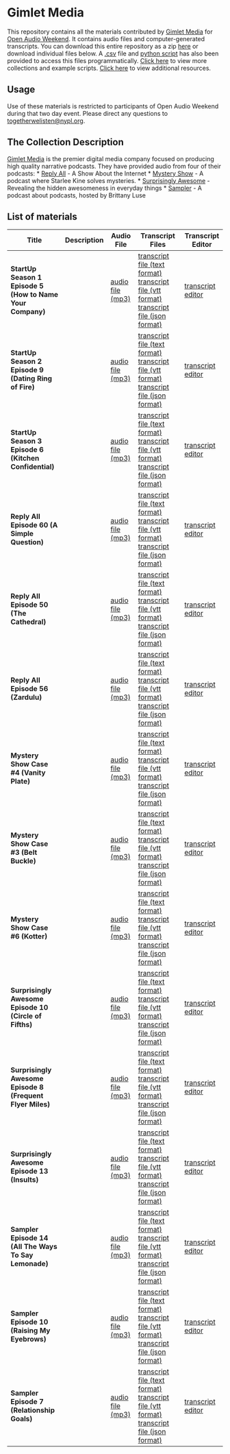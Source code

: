 # Gimlet Media

This repository contains all the materials contributed by [Gimlet Media](https://gimletmedia.com/) for [Open Audio Weekend](https://github.com/nypl-openaudio/start-here). It contains audio files and computer-generated transcripts. You can download this entire repository as a zip [here](https://s3.amazonaws.com/togetherwelisten.nypl.org/data/data-gimlet.zip) or download individual files below. A [.csv](https://github.com/nypl-openaudio/data-gimlet/blob/master/manifest.csv) file and [python script](https://github.com/nypl-openaudio/data-gimlet/blob/master/get_materials.py) has also been provided to access this files programmatically. [Click here](https://github.com/nypl-openaudio/start-here/materials) to view more collections and example scripts. [Click here](https://github.com/nypl-openaudio/start-here#resources) to view additional resources.

## Usage
Use of these materials is restricted to participants of Open Audio Weekend during that two day event. Please direct any questions to [togetherwelisten@nypl.org](mailto:togetherwelisten@nypl.org).

## The Collection Description
[Gimlet Media](https://gimletmedia.com/) is the premier digital media company focused on producing high quality narrative podcasts. They have provided audio from four of their podcasts:
    * [Reply All](https://gimletmedia.com/show/reply-all/) - A Show About the Internet
    * [Mystery Show](https://gimletmedia.com/show/mystery-show/) - A podcast where Starlee Kine solves mysteries.
    * [Surprisingly Awesome](https://gimletmedia.com/show/surprisingly-awesome/) - Revealing the hidden awesomeness in everyday things
    * [Sampler](https://gimletmedia.com/show/sampler/) - A podcast about podcasts, hosted by Brittany Luse

## List of materials
| Title | Description | Audio File | Transcript Files | Transcript Editor |
|---|---|---|---|---|
| **StartUp Season 1 Episode 5 (How to Name Your Company)** |  | [audio file (mp3)](https://github.com/nypl-openaudio/data-gimlet/raw/master/audio/su_0105_july_2015_ads.mp3) | [transcript file (text format)](https://github.com/nypl-openaudio/data-gimlet/raw/master/transcripts/text/su_0105_july_2015_ads.text) [transcript file (vtt format)](https://github.com/nypl-openaudio/data-gimlet/raw/master/transcripts/vtt/su_0105_july_2015_ads.vtt) [transcript file (json format)](https://github.com/nypl-openaudio/data-gimlet/raw/master/transcripts/json/su_0105_july_2015_ads.json) | [transcript editor](https://opentranscript.herokuapp.com/transcripts/su_0105_july_2015_ads) |
| **StartUp Season 2 Episode 9 (Dating Ring of Fire)** |  | [audio file (mp3)](https://github.com/nypl-openaudio/data-gimlet/raw/master/audio/su_0209_aug_2015_ads.mp3) | [transcript file (text format)](https://github.com/nypl-openaudio/data-gimlet/raw/master/transcripts/text/su_0209_aug_2015_ads.text) [transcript file (vtt format)](https://github.com/nypl-openaudio/data-gimlet/raw/master/transcripts/vtt/su_0209_aug_2015_ads.vtt) [transcript file (json format)](https://github.com/nypl-openaudio/data-gimlet/raw/master/transcripts/json/su_0209_aug_2015_ads.json) | [transcript editor](https://opentranscript.herokuapp.com/transcripts/su_0209_aug_2015_ads) |
| **StartUp Season 3 Episode 6 (Kitchen Confidential)** |  | [audio file (mp3)](https://github.com/nypl-openaudio/data-gimlet/raw/master/audio/startup_kitchen_confidential_with_ads.mp3) | [transcript file (text format)](https://github.com/nypl-openaudio/data-gimlet/raw/master/transcripts/text/startup_kitchen_confidential_with_ads.text) [transcript file (vtt format)](https://github.com/nypl-openaudio/data-gimlet/raw/master/transcripts/vtt/startup_kitchen_confidential_with_ads.vtt) [transcript file (json format)](https://github.com/nypl-openaudio/data-gimlet/raw/master/transcripts/json/startup_kitchen_confidential_with_ads.json) | [transcript editor](https://opentranscript.herokuapp.com/transcripts/startup_kitchen_confidential_with_ads) |
| **Reply All Episode 60 (A Simple Question)** |  | [audio file (mp3)](https://github.com/nypl-openaudio/data-gimlet/raw/master/audio/01_60_a_simple_question.mp3) | [transcript file (text format)](https://github.com/nypl-openaudio/data-gimlet/raw/master/transcripts/text/01_60_a_simple_question.text) [transcript file (vtt format)](https://github.com/nypl-openaudio/data-gimlet/raw/master/transcripts/vtt/01_60_a_simple_question.vtt) [transcript file (json format)](https://github.com/nypl-openaudio/data-gimlet/raw/master/transcripts/json/01_60_a_simple_question.json) | [transcript editor](https://opentranscript.herokuapp.com/transcripts/01_60_a_simple_question) |
| **Reply All Episode 50 (The Cathedral)** |  | [audio file (mp3)](https://github.com/nypl-openaudio/data-gimlet/raw/master/audio/01_50_the_cathedral.mp3) | [transcript file (text format)](https://github.com/nypl-openaudio/data-gimlet/raw/master/transcripts/text/01_50_the_cathedral.text) [transcript file (vtt format)](https://github.com/nypl-openaudio/data-gimlet/raw/master/transcripts/vtt/01_50_the_cathedral.vtt) [transcript file (json format)](https://github.com/nypl-openaudio/data-gimlet/raw/master/transcripts/json/01_50_the_cathedral.json) | [transcript editor](https://opentranscript.herokuapp.com/transcripts/01_50_the_cathedral) |
| **Reply All Episode 56 (Zardulu)** |  | [audio file (mp3)](https://github.com/nypl-openaudio/data-gimlet/raw/master/audio/56_zardulu.mp3) | [transcript file (text format)](https://github.com/nypl-openaudio/data-gimlet/raw/master/transcripts/text/56_zardulu.text) [transcript file (vtt format)](https://github.com/nypl-openaudio/data-gimlet/raw/master/transcripts/vtt/56_zardulu.vtt) [transcript file (json format)](https://github.com/nypl-openaudio/data-gimlet/raw/master/transcripts/json/56_zardulu.json) | [transcript editor](https://opentranscript.herokuapp.com/transcripts/56_zardulu) |
| **Mystery Show Case #4 (Vanity Plate)** |  | [audio file (mp3)](https://github.com/nypl-openaudio/data-gimlet/raw/master/audio/ms_04_iluv911-1115ads-ssremoval-dhv02-mb05.mp3) | [transcript file (text format)](https://github.com/nypl-openaudio/data-gimlet/raw/master/transcripts/text/ms_04_iluv911-1115ads-ssremoval-dhv02-mb05.text) [transcript file (vtt format)](https://github.com/nypl-openaudio/data-gimlet/raw/master/transcripts/vtt/ms_04_iluv911-1115ads-ssremoval-dhv02-mb05.vtt) [transcript file (json format)](https://github.com/nypl-openaudio/data-gimlet/raw/master/transcripts/json/ms_04_iluv911-1115ads-ssremoval-dhv02-mb05.json) | [transcript editor](https://opentranscript.herokuapp.com/transcripts/ms_04_iluv911-1115ads-ssremoval-dhv02-mb05) |
| **Mystery Show Case #3 (Belt Buckle)** |  | [audio file (mp3)](https://github.com/nypl-openaudio/data-gimlet/raw/master/audio/ms_03_beltbuckle-1115ads-ssremoval-dhv02-mb04.mp3) | [transcript file (text format)](https://github.com/nypl-openaudio/data-gimlet/raw/master/transcripts/text/ms_03_beltbuckle-1115ads-ssremoval-dhv02-mb04.text) [transcript file (vtt format)](https://github.com/nypl-openaudio/data-gimlet/raw/master/transcripts/vtt/ms_03_beltbuckle-1115ads-ssremoval-dhv02-mb04.vtt) [transcript file (json format)](https://github.com/nypl-openaudio/data-gimlet/raw/master/transcripts/json/ms_03_beltbuckle-1115ads-ssremoval-dhv02-mb04.json) | [transcript editor](https://opentranscript.herokuapp.com/transcripts/ms_03_beltbuckle-1115ads-ssremoval-dhv02-mb04) |
| **Mystery Show Case #6 (Kotter)** |  | [audio file (mp3)](https://github.com/nypl-openaudio/data-gimlet/raw/master/audio/ms_06_kotter-1115ads-ssremoval-dhv02-mb05.mp3) | [transcript file (text format)](https://github.com/nypl-openaudio/data-gimlet/raw/master/transcripts/text/ms_06_kotter-1115ads-ssremoval-dhv02-mb05.text) [transcript file (vtt format)](https://github.com/nypl-openaudio/data-gimlet/raw/master/transcripts/vtt/ms_06_kotter-1115ads-ssremoval-dhv02-mb05.vtt) [transcript file (json format)](https://github.com/nypl-openaudio/data-gimlet/raw/master/transcripts/json/ms_06_kotter-1115ads-ssremoval-dhv02-mb05.json) | [transcript editor](https://opentranscript.herokuapp.com/transcripts/ms_06_kotter-1115ads-ssremoval-dhv02-mb05) |
| **Surprisingly Awesome Episode 10 (Circle of Fifths)** |  | [audio file (mp3)](https://github.com/nypl-openaudio/data-gimlet/raw/master/audio/circle_of_fifths_final.mp3) | [transcript file (text format)](https://github.com/nypl-openaudio/data-gimlet/raw/master/transcripts/text/circle_of_fifths_final.text) [transcript file (vtt format)](https://github.com/nypl-openaudio/data-gimlet/raw/master/transcripts/vtt/circle_of_fifths_final.vtt) [transcript file (json format)](https://github.com/nypl-openaudio/data-gimlet/raw/master/transcripts/json/circle_of_fifths_final.json) | [transcript editor](https://opentranscript.herokuapp.com/transcripts/circle_of_fifths_final) |
| **Surprisingly Awesome Episode 8 (Frequent Flyer Miles)** |  | [audio file (mp3)](https://github.com/nypl-openaudio/data-gimlet/raw/master/audio/frequent_flyer_miles_final.mp3) | [transcript file (text format)](https://github.com/nypl-openaudio/data-gimlet/raw/master/transcripts/text/frequent_flyer_miles_final.text) [transcript file (vtt format)](https://github.com/nypl-openaudio/data-gimlet/raw/master/transcripts/vtt/frequent_flyer_miles_final.vtt) [transcript file (json format)](https://github.com/nypl-openaudio/data-gimlet/raw/master/transcripts/json/frequent_flyer_miles_final.json) | [transcript editor](https://opentranscript.herokuapp.com/transcripts/frequent_flyer_miles_final) |
| **Surprisingly Awesome Episode 13 (Insults)** |  | [audio file (mp3)](https://github.com/nypl-openaudio/data-gimlet/raw/master/audio/insults_final_with_ad.mp3) | [transcript file (text format)](https://github.com/nypl-openaudio/data-gimlet/raw/master/transcripts/text/insults_final_with_ad.text) [transcript file (vtt format)](https://github.com/nypl-openaudio/data-gimlet/raw/master/transcripts/vtt/insults_final_with_ad.vtt) [transcript file (json format)](https://github.com/nypl-openaudio/data-gimlet/raw/master/transcripts/json/insults_final_with_ad.json) | [transcript editor](https://opentranscript.herokuapp.com/transcripts/insults_final_with_ad) |
| **Sampler Episode 14 (All The Ways To Say Lemonade)** |  | [audio file (mp3)](https://github.com/nypl-openaudio/data-gimlet/raw/master/audio/smp_e14_draft_2_publishv2_withads.mp3) | [transcript file (text format)](https://github.com/nypl-openaudio/data-gimlet/raw/master/transcripts/text/smp_e14_draft_2_publishv2_withads.text) [transcript file (vtt format)](https://github.com/nypl-openaudio/data-gimlet/raw/master/transcripts/vtt/smp_e14_draft_2_publishv2_withads.vtt) [transcript file (json format)](https://github.com/nypl-openaudio/data-gimlet/raw/master/transcripts/json/smp_e14_draft_2_publishv2_withads.json) | [transcript editor](https://opentranscript.herokuapp.com/transcripts/smp_e14_draft_2_publishv2_withads) |
| **Sampler Episode 10 (Raising My Eyebrows)** |  | [audio file (mp3)](https://github.com/nypl-openaudio/data-gimlet/raw/master/audio/smp_e10_final.mp3) | [transcript file (text format)](https://github.com/nypl-openaudio/data-gimlet/raw/master/transcripts/text/smp_e10_final.text) [transcript file (vtt format)](https://github.com/nypl-openaudio/data-gimlet/raw/master/transcripts/vtt/smp_e10_final.vtt) [transcript file (json format)](https://github.com/nypl-openaudio/data-gimlet/raw/master/transcripts/json/smp_e10_final.json) | [transcript editor](https://opentranscript.herokuapp.com/transcripts/smp_e10_final) |
| **Sampler Episode 7 (Relationship Goals)** |  | [audio file (mp3)](https://github.com/nypl-openaudio/data-gimlet/raw/master/audio/smp-07_rk_bnc2.mp3) | [transcript file (text format)](https://github.com/nypl-openaudio/data-gimlet/raw/master/transcripts/text/smp-07_rk_bnc2.text) [transcript file (vtt format)](https://github.com/nypl-openaudio/data-gimlet/raw/master/transcripts/vtt/smp-07_rk_bnc2.vtt) [transcript file (json format)](https://github.com/nypl-openaudio/data-gimlet/raw/master/transcripts/json/smp-07_rk_bnc2.json) | [transcript editor](https://opentranscript.herokuapp.com/transcripts/smp-07_rk_bnc2) |
